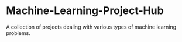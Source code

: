 # Machine-Learning-Project-Hub
A collection of projects dealing with various types of machine learning problems.
